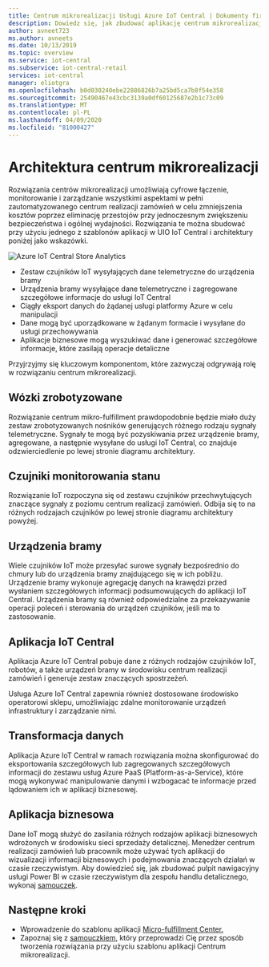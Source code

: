 ```yaml
---
title: Centrum mikrorealizacji Usługi Azure IoT Central | Dokumenty firmy Microsoft
description: Dowiedz się, jak zbudować aplikację centrum mikrorealizacji za pomocą naszego szablonu aplikacji Micro-fulfillment center w IoT Central
author: avneet723
ms.author: avneets
ms.date: 10/13/2019
ms.topic: overview
ms.service: iot-central
ms.subservice: iot-central-retail
services: iot-central
manager: eliotgra
ms.openlocfilehash: b0d030240ebe22886826b7a25bd5ca7b8f54e358
ms.sourcegitcommit: 25490467e43cbc3139a0df60125687e2b1c73c09
ms.translationtype: MT
ms.contentlocale: pl-PL
ms.lasthandoff: 04/09/2020
ms.locfileid: "81000427"
---
```

# <a name="micro-fulfillment-center-architecture"></a>Architektura centrum mikrorealizacji

Rozwiązania centrów mikrorealizacji umożliwiają cyfrowe łączenie, monitorowanie i zarządzanie wszystkimi aspektami w pełni zautomatyzowanego centrum realizacji zamówień w celu zmniejszenia kosztów poprzez eliminację przestojów przy jednoczesnym zwiększeniu bezpieczeństwa i ogólnej wydajności. Rozwiązania te można sbudować przy użyciu jednego z szablonów aplikacji w UIO IoT Central i architektury poniżej jako wskazówki.

![Azure IoT Central Store Analytics](./media/architecture/micro-fulfillment-center-architecture-frame.png)

- Zestaw czujników IoT wysyłających dane telemetryczne do urządzenia bramy
- Urządzenia bramy wysyłające dane telemetryczne i zagregowane szczegółowe informacje do usługi IoT Central
- Ciągły eksport danych do żądanej usługi platformy Azure w celu manipulacji
- Dane mogą być uporządkowane w żądanym formacie i wysyłane do usługi przechowywania
- Aplikacje biznesowe mogą wyszukiwać dane i generować szczegółowe informacje, które zasilają operacje detaliczne
 
Przyjrzyjmy się kluczowym komponentom, które zazwyczaj odgrywają rolę w rozwiązaniu centrum mikrorealizacji.

## <a name="robotic-carriers"></a>Wózki zrobotyzowane

Rozwiązanie centrum mikro-fulfillment prawdopodobnie będzie miało duży zestaw zrobotyzowanych nośników generujących różnego rodzaju sygnały telemetryczne. Sygnały te mogą być pozyskiwania przez urządzenie bramy, agregowane, a następnie wysyłane do usługi IoT Central, co znajduje odzwierciedlenie po lewej stronie diagramu architektury.  

## <a name="condition-monitoring-sensors"></a>Czujniki monitorowania stanu

Rozwiązanie IoT rozpoczyna się od zestawu czujników przechwytujących znaczące sygnały z poziomu centrum realizacji zamówień. Odbija się to na różnych rodzajach czujników po lewej stronie diagramu architektury powyżej.

## <a name="gateway-devices"></a>Urządzenia bramy

Wiele czujników IoT może przesyłać surowe sygnały bezpośrednio do chmury lub do urządzenia bramy znajdującego się w ich pobliżu. Urządzenie bramy wykonuje agregację danych na krawędzi przed wysłaniem szczegółowych informacji podsumowujących do aplikacji IoT Central. Urządzenia bramy są również odpowiedzialne za przekazywanie operacji poleceń i sterowania do urządzeń czujników, jeśli ma to zastosowanie. 

## <a name="iot-central-application"></a>Aplikacja IoT Central

Aplikacja Azure IoT Central pobuje dane z różnych rodzajów czujników IoT, robotów, a także urządzeń bramy w środowisku centrum realizacji zamówień i generuje zestaw znaczących spostrzeżeń.

Usługa Azure IoT Central zapewnia również dostosowane środowisko operatorowi sklepu, umożliwiając zdalne monitorowanie urządzeń infrastruktury i zarządzanie nimi.

## <a name="data-transform"></a>Transformacja danych
Aplikacja Azure IoT Central w ramach rozwiązania można skonfigurować do eksportowania szczegółowych lub zagregowanych szczegółowych informacji do zestawu usług Azure PaaS (Platform-as-a-Service), które mogą wykonywać manipulowanie danymi i wzbogacać te informacje przed lądowaniem ich w aplikacji biznesowej. 

## <a name="business-application"></a>Aplikacja biznesowa
Dane IoT mogą służyć do zasilania różnych rodzajów aplikacji biznesowych wdrożonych w środowisku sieci sprzedaży detalicznej. Menedżer centrum realizacji zamówień lub pracownik może używać tych aplikacji do wizualizacji informacji biznesowych i podejmowania znaczących działań w czasie rzeczywistym. Aby dowiedzieć się, jak zbudować pulpit nawigacyjny usługi Power BI w czasie rzeczywistym dla zespołu handlu detalicznego, wykonaj [samouczek](./tutorial-in-store-analytics-create-app.md).

## <a name="next-steps"></a>Następne kroki
* Wprowadzenie do szablonu aplikacji [Micro-fulfillment Center.](https://aka.ms/checkouttemplate) 
* Zapoznaj się z [samouczkiem,](https://aka.ms/mfc-tutorial) który przeprowadzi Cię przez sposób tworzenia rozwiązania przy użyciu szablonu aplikacji Centrum mikrorealizacji.
